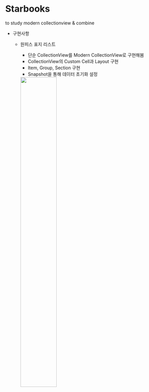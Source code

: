 # Starbooks
to study modern collectionview &amp; combine

- 구현사항
    - 원피스 표지 리스트
        - 단순 CollectionView를 Modern CollectionView로 구현해봄
        - CollectionView의 Custom Cell과 Layout 구현
        - Item, Group, Section 구현
        - Snapshot을 통해 데이터 초기화 설정
        
        <img src="./img/starbooks_1.gif" width="50%"> 
